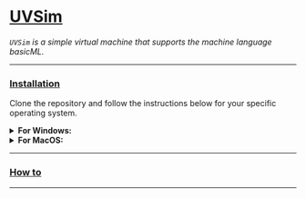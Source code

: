 # <u>UVSim</u>
*`UVSim` is a simple virtual machine that supports the machine language basicML.*

---

### <u>Installation</u>

Clone the repository and follow the instructions below for your specific operating system.

<details><summary style="font-weight: bold">For Windows:</summary>
NOT IMPLEMENTED
</details>

<details><summary style="font-weight: bold">For MacOS:</summary>
NOT IMPLEMENTED
</details>

---

### <u>How to</u>

---
